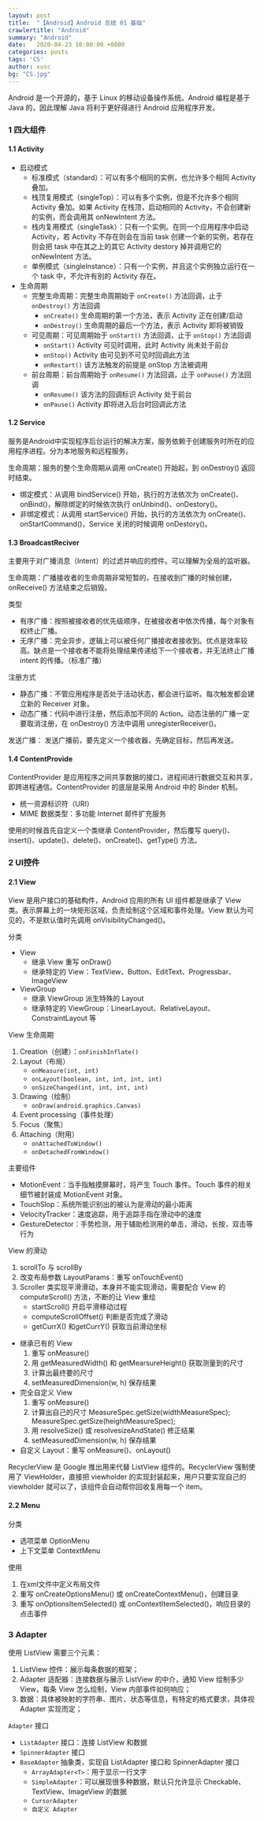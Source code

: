 ```yaml
---
layout: post
title:  "【Android】Android 总结 01 基础"
crawlertitle: "Android"
summary: "Android"
date:   2020-04-23 10:00:00 +0800
categories: posts
tags: 'CS'
author: xusc
bg: "CS.jpg"
---
```


Android 是一个开源的，基于 Linux 的移动设备操作系统。Android 编程是基于 Java 的，因此理解 Java 将利于更好得进行 Android 应用程序开发。

### 1 四大组件

#### 1.1 Activity
- 启动模式
  - 标准模式（standard）：可以有多个相同的实例，也允许多个相同 Activity 叠加。
  - 栈顶复用模式（singleTop）：可以有多个实例，但是不允许多个相同 Activity 叠加。如果 Activity 在栈顶，启动相同的 Activity，不会创建新的实例，而会调用其 onNewIntent 方法。
  - 栈内复用模式（singleTask）：只有一个实例。在同一个应用程序中启动 Activity，若 Activity 不存在则会在当前 task 创建一个新的实例，若存在则会把 task 中在其之上的其它 Activity destory 掉并调用它的 onNewIntent 方法。
  - 单例模式（singleInstance）：只有一个实例，并且这个实例独立运行在一个 task 中，不允许有别的 Activity 存在。
- 生命周期
  - 完整生命周期：完整生命周期始于 `onCreate()` 方法回调，止于 `onDestroy()` 方法回调
    - `onCreate()` 生命周期的第一个方法，表示 Activity 正在创建/启动
    - `onDestroy()` 生命周期的最后一个方法，表示 Activity 即将被销毁
  - 可见周期：可见周期始于 `onStart()` 方法回调，止于 `onStop()` 方法回调
    - `onStart()` Activity 可见时调用，此时 Activity 尚未处于前台
    - `onStop()` Activity 由可见到不可见时回调此方法
    - `onRestart()` 该方法触发的前提是 onStop 方法被调用
  - 前台周期：前台周期始于 `onResume()` 方法回调，止于 `onPause()` 方法回调
    - `onResume()` 该方法的回调标识 Activity 处于前台
    - `onPause()` Activity 即将进入后台时回调此方法

#### 1.2 Service
服务是Android中实现程序后台运行的解决方案，服务依赖于创建服务时所在的应用程序进程。分为本地服务和远程服务。

生命周期：服务的整个生命周期从调用 onCreate() 开始起，到 onDestroy() 返回时结束。
- 绑定模式：从调用 bindService() 开始，执行的方法依次为 onCreate()、onBind()，解除绑定的时候依次执行 onUnbind()、onDestory()。
- 非绑定模式：从调用 startService() 开始，执行的方法依次为 onCreate()、onStartCommand()，Service 关闭的时候调用 onDestory()。

#### 1.3 BroadcastReciver
主要用于对广播消息（Intent）的过滤并响应的控件。可以理解为全局的监听器。

生命周期：广播接收者的生命周期非常短暂的，在接收到广播的时候创建，onReceive() 方法结束之后销毁。

类型
- 有序广播：按照被接收者的优先级顺序，在被接收者中依次传播，每个对象有权终止广播。
- 无序广播：完全异步，逻辑上可以被任何广播接收者接收到。优点是效率较高。缺点是一个接收者不能将处理结果传递给下一个接收者，并无法终止广播 intent 的传播。（标准广播）

注册方式
- 静态广播：不管应用程序是否处于活动状态，都会进行监听。每次触发都会建立新的 Receiver 对象。
- 动态广播：代码中进行注册，然后添加不同的 Action。动态注册的广播一定要取消注册，在 onDestroy() 方法中调用 unregisterReceiver()。

发送广播： 发送广播前，要先定义一个接收器，先确定目标，然后再发送。

#### 1.4 ContentProvide
ContentProvider 是应用程序之间共享数据的接口，进程间进行数据交互和共享，即跨进程通信。ContentProvider 的底层是采用 Android 中的 Binder 机制。
+ 统一资源标识符（URI）
+ MIME 数据类型：多功能 Internet 邮件扩充服务

使用的时候首先自定义一个类继承 ContentProvider，然后覆写 query()、insert()、update()、delete()、onCreate()、getType() 方法。



### 2 UI控件

#### 2.1 View
View 是用户接口的基础构件，Android 应用的所有 UI 组件都是继承了 View 类。表示屏幕上的一块矩形区域，负责绘制这个区域和事件处理。View 默认为可见的，不是默认值时先调用 onVisibilityChanged()。

分类
- View
  - 继承 View 重写 onDraw()
  - 继承特定的 View：TextView、Button、EditText、Progressbar、ImageView
- ViewGroup
  - 继承 ViewGroup 派生特殊的 Layout
  - 继承特定的 ViewGroup：LinearLayout、RelativeLayout、ConstraintLayout 等

View 生命周期
1. Creation（创建）：`onFinishInflate()`
2. Layout（布局）
   + `onMeasure(int, int)`
   + `onLayout(boolean, int, int, int, int)`
   + `onSizeChanged(int, int, int, int)`
3. Drawing（绘制）
   + `onDraw(android.graphics.Canvas)`
4. Event processing（事件处理）
5. Focus（聚焦）
6. Attaching（附用）
   + `onAttachedToWindow()`
   + `onDetachedFromWindow()`

主要组件
+ MotionEvent：当手指触摸屏幕时，将产生 Touch 事件。Touch 事件的相关细节被封装成 MotionEvent 对象。
+ TouchSlop：系统所能识别出的被认为是滑动的最小距离
+ VelocityTracker：速度追踪，用于追踪手指在滑动中的速度
+ GestureDetector：手势检测，用于辅助检测用的单击，滑动，长按，双击等行为

View 的滑动
1. scrollTo 与 scrollBy
2. 改变布局参数 LayoutParams：重写 onTouchEvent()
3. Scroller 类实现平滑滑动，本身并不能实现滑动，需要配合 View 的 computeScroll() 方法，不断的让 View 重绘
   + startScroll() 开启平滑移动过程
   + computeScrollOffset() 判断是否完成了滑动
   + getCurrX() 和getCurrY() 获取当前滑动坐标

- 继承已有的 View
  1. 重写 onMeasure()
  2. 用 getMeasuredWidth() 和 getMearsureHeight() 获取测量到的尺寸
  3. 计算出最终要的尺寸
  4. setMeasuredDimension(w, h) 保存结果
- 完全自定义 View
  1. 重写 onMeasure()
  2. 计算出自己的尺寸 MeasureSpec.getSize(widthMeasureSpec); MeasureSpec.getSize(heightMeasureSpec);
  3. 用 resolveSize() 或 resolvesizeAndState() 修正结果
  4. setMeasuredDimension(w, h) 保存结果
- 自定义 Layout：重写 onMeasure()、onLayout()

RecyclerView 是 Google 推出用来代替 ListView 组件的。RecyclerView 强制使用了 ViewHolder，直接把 viewholder 的实现封装起来，用户只要实现自己的 viewholder 就可以了，该组件会自动帮你回收复用每一个 item。

#### 2.2 Menu
分类
- 选项菜单 OptionMenu
- 上下文菜单 ContextMenu

使用
1. 在xml文件中定义布局文件
2. 重写 onCreateOptionsMenu() 或 onCreateContextMenu()，创建目录
3. 重写 onOptionsItemSelected() 或 onContextItemSelected()，响应目录的点击事件



### 3 Adapter
使用 ListView 需要三个元素：
1. ListView 控件：展示每条数据的框架；
2. Adapter 适配器：连接数据与展示 ListView 的中介，通知 View 绘制多少 View，每条 View 怎么绘制，View 内部事件如何响应；
3. 数据：具体被映射的字符串、图片、状态等信息，有特定的格式要求，具体视 Adapter 实现而定；

`Adapter` 接口
- `ListAdapter` 接口：连接 ListView 和数据
- `SpinnerAdapter` 接口
- `BaseAdapter` 抽象类，实现自 ListAdapter 接口和 SpinnerAdapter 接口
  - `ArrayAdapter<T>`：用于显示一行文字
  - `SimpleAdapter`：可以展现很多种数据，默认只允许显示 Checkable、TextView、ImageView 的数据
  - `CursorAdapter`
  - `自定义 Adapter`

